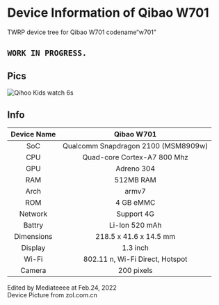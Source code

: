 
Device Information of Qibao W701 
==============

TWRP device tree for Qibao W701 codename“w701”

## `WORK IN PROGRESS. `

## Pics

![Qihoo Kids watch 6s](https://github.com/mediateeee/twrp_device_qibao_w701/raw/main/image.jpg)

## Info

| Device Name |             Qibao W701              |
| :---------: | :---------------------------------: |
|     SoC     | Qualcomm Snapdragon 2100 (MSM8909w) |
|     CPU     |     Quad-core Cortex-A7 800 Mhz     |
|     GPU     |             Adreno 304              |
|     RAM     |              512MB RAM              |
|    Arch     |                armv7                |
|     ROM     |              4 GB eMMC              |
|   Network   |             Support 4G              |
|   Battry    |           Li-lon  520 mAh           |
| Dimensions  |       218.5 x 41.6 x 14.5 mm        |
|   Display   |              1.3 inch               |
|    Wi-Fi    |   802.11 n, Wi-Fi Direct, Hotspot   |
|   Camera    |             200 pixels              |

Edited by Mediateeee at Feb.24, 2022 <br>
Device Picture from zol.com.cn